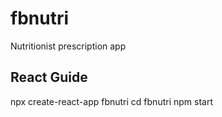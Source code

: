 # fbnutri
Nutritionist prescription app


## React Guide
npx create-react-app fbnutri
cd fbnutri
npm start
